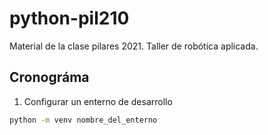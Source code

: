 # python-pil210
Material de la clase pilares 2021. 
Taller de robótica aplicada. 

## Cronográma
1. Configurar un enterno de desarrollo 
```bash
python -m venv nombre_del_enterno
```